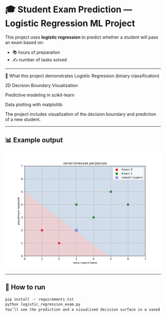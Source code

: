 # 🎓 Student Exam Prediction — Logistic Regression ML Project

This project uses **logistic regression** to predict whether a student will pass an exam based on:

- 📚 hours of preparation
- ✍️ number of tasks solved

- ---

🧠 What this project demonstrates
Logistic Regression (binary classification)

2D Decision Boundary Visualization

Predictive modeling in scikit-learn

Data plotting with matplotlib


The project includes visualization of the decision boundary and prediction of a new student.

---

## 📊 Example output

![Exam Prediction](exam_prediction.png)

---

## 🚀 How to run

```bash
pip install -r requirements.txt
python logistic_regression_exam.py
You’ll see the prediction and a visualized decision surface in a saved image (exam_prediction.png).

